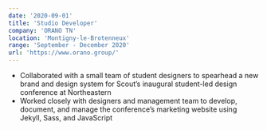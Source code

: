 ```yaml
---
date: '2020-09-01'
title: 'Studio Developer'
company: 'ORANO TN'
location: 'Montigny-le-Brotenneux'
range: 'September - December 2020'
url: 'https://www.orano.group/'
---
```


- Collaborated with a small team of student designers to spearhead a new brand and design system for Scout’s inaugural student-led design conference at Northeastern
- Worked closely with designers and management team to develop, document, and manage the conference’s marketing website using Jekyll, Sass, and JavaScript
